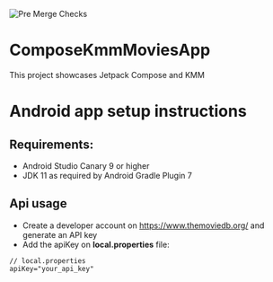 ![Pre Merge Checks](https://github.com/concretesolutions/ComposeKmmMoviesApp/workflows/Pre-merge%20checks/badge.svg?event=push)

# ComposeKmmMoviesApp
This project showcases Jetpack Compose and KMM

# Android app setup instructions

## Requirements:
- Android Studio Canary 9 or higher
- JDK 11 as required by Android Gradle Plugin 7

## Api usage
- Create a developer account on https://www.themoviedb.org/ and generate an API key
- Add the apiKey on **local.properties** file:

```
// local.properties
apiKey="your_api_key"
```
